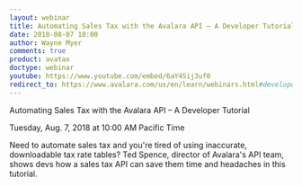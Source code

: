 ```yaml
---
layout: webinar
title: Automating Sales Tax with the Avalara API – A Developer Tutorial
date: 2018-08-07 10:00
author: Wayne Myer
comments: true
product: avatax
doctype: webinar
youtube: https://www.youtube.com/embed/6aY4Sij3uf0
redirect_to: https://www.avalara.com/us/en/learn/webinars.html#developerwebinars
---
```


Automating Sales Tax with the Avalara API – A Developer Tutorial

Tuesday, Aug. 7, 2018 at 10:00 AM Pacific Time

Need to automate sales tax and you're tired of using inaccurate, downloadable tax rate tables? Ted Spence, director of Avalara's API team, shows devs how a sales tax API can save them time and headaches in this tutorial.
